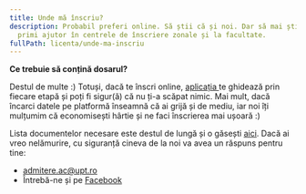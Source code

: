 ```yaml
---
title: Unde mă înscriu?
description: Probabil preferi online. Să știi că și noi. Dar să mai știi că poți
  primi ajutor în centrele de înscriere zonale și la facultate.
fullPath: licenta/unde-ma-inscriu
---
```

**Ce trebuie să conțină dosarul?** 

Destul de multe :) Totuși, dacă te înscri online, [aplicația ](https://admitere.upt.ro)te ghidează prin fiecare etapă și poți fi sigur(ă) că nu ți-a scăpat nimic. Mai mult, dacă încarci datele pe platformă înseamnă că ai grijă și de mediu, iar noi îți mulțumim că economisești hârtie și ne faci înscrierea mai ușoară :)

Lista documentelor necesare este destul de lungă și o găsești [aici](/licenta/documente-necesare/). Dacă ai vreo nelămurire, cu siguranță cineva de la noi va avea un răspuns pentru tine:

* [admitere.ac@upt.ro](admitere.ac@upt.ro)
* Întrebă-ne și pe [Facebook](https://www.facebook.com/ac.upt.ro)